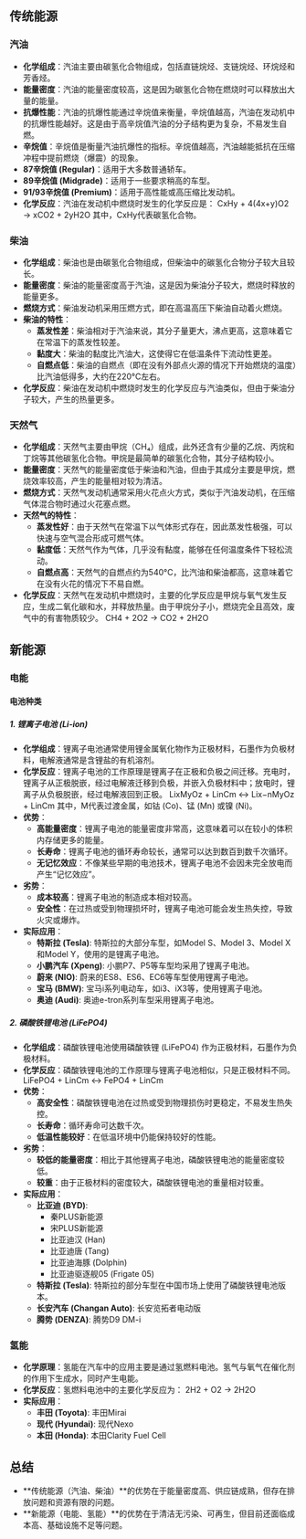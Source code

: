 ## 传统能源

### 汽油
- **化学组成**：汽油主要由碳氢化合物组成，包括直链烷烃、支链烷烃、环烷烃和芳香烃。
- **能量密度**：汽油的能量密度较高，这是因为碳氢化合物在燃烧时可以释放出大量的能量。
- **抗爆性能**：汽油的抗爆性能通过辛烷值来衡量，辛烷值越高，汽油在发动机中的抗爆性能越好。这是由于高辛烷值汽油的分子结构更为复杂，不易发生自燃。
- **辛烷值**：辛烷值是衡量汽油抗爆性的指标。辛烷值越高，汽油越能抵抗在压缩冲程中提前燃烧（爆震）的现象。
- **87辛烷值 (Regular)**：适用于大多数普通轿车。
- **89辛烷值 (Midgrade)**：适用于一些要求稍高的车型。
- **91/93辛烷值 (Premium)**：适用于高性能或高压缩比发动机。
- **化学反应**：汽油在发动机中燃烧时发生的化学反应是：
    CxHy + 4(4x+y)O2 → xCO2 + 2yH2O
  其中，CxHy代表碳氢化合物。

### 柴油
- **化学组成**：柴油也是由碳氢化合物组成，但柴油中的碳氢化合物分子较大且较长。
- **能量密度**：柴油的能量密度高于汽油，这是因为柴油分子较大，燃烧时释放的能量更多。
- **燃烧方式**：柴油发动机采用压燃方式，即在高温高压下柴油自动着火燃烧。
- **柴油的特性**：
  - **蒸发性差**：柴油相对于汽油来说，其分子量更大，沸点更高，这意味着它在常温下的蒸发性较差。
  - **黏度大**：柴油的黏度比汽油大，这使得它在低温条件下流动性更差。
  - **自燃点低**：柴油的自燃点（即在没有外部点火源的情况下开始燃烧的温度）比汽油低得多，大约在220°C左右。
- **化学反应**：柴油在发动机中燃烧时发生的化学反应与汽油类似，但由于柴油分子较大，产生的热量更多。

### 天然气
- **化学组成**：天然气主要由甲烷（CH₄）组成，此外还含有少量的乙烷、丙烷和丁烷等其他碳氢化合物。甲烷是最简单的碳氢化合物，其分子结构较小。
- **能量密度**：天然气的能量密度低于柴油和汽油，但由于其成分主要是甲烷，燃烧效率较高，产生的能量相对较为清洁。
- **燃烧方式**：天然气发动机通常采用火花点火方式，类似于汽油发动机，在压缩气体混合物时通过火花塞点燃。
- **天然气的特性**：
  - **蒸发性好**：由于天然气在常温下以气体形式存在，因此蒸发性极强，可以快速与空气混合形成可燃气体。
  - **黏度低**：天然气作为气体，几乎没有黏度，能够在任何温度条件下轻松流动。
  - **自燃点高**：天然气的自燃点约为540°C，比汽油和柴油都高，这意味着它在没有火花的情况下不易自燃。
- **化学反应**：天然气在发动机中燃烧时，主要的化学反应是甲烷与氧气发生反应，生成二氧化碳和水，并释放热量。由于甲烷分子小，燃烧完全且高效，废气中的有害物质较少。
    CH4 + 2O2 → CO2 + 2H2O

## 新能源

### 电能

#### 电池种类

##### 1. 锂离子电池 (Li-ion)
- **化学组成**：锂离子电池通常使用锂金属氧化物作为正极材料，石墨作为负极材料，电解液通常是含锂盐的有机溶剂。
- **化学反应**：锂离子电池的工作原理是锂离子在正极和负极之间迁移。充电时，锂离子从正极脱嵌，经过电解液迁移到负极，并嵌入负极材料中；放电时，锂离子从负极脱嵌，经过电解液回到正极。
    LixMyOz + LinCm ↔ Lix−nMyOz + LinCm
  其中，M代表过渡金属，如钴 (Co)、锰 (Mn) 或镍 (Ni)。
- **优势**：
  - **高能量密度**：锂离子电池的能量密度非常高，这意味着可以在较小的体积内存储更多的能量。
  - **长寿命**：锂离子电池的循环寿命较长，通常可以达到数百到数千次循环。
  - **无记忆效应**：不像某些早期的电池技术，锂离子电池不会因未完全放电而产生“记忆效应”。
- **劣势**：
  - **成本较高**：锂离子电池的制造成本相对较高。
  - **安全性**：在过热或受到物理损坏时，锂离子电池可能会发生热失控，导致火灾或爆炸。
- **实际应用**：
  - **特斯拉 (Tesla)**: 特斯拉的大部分车型，如Model S、Model 3、Model X和Model Y，使用的是锂离子电池。
  - **小鹏汽车 (Xpeng)**: 小鹏P7、P5等车型均采用了锂离子电池。
  - **蔚来 (NIO)**: 蔚来的ES8、ES6、EC6等车型使用锂离子电池。
  - **宝马 (BMW)**: 宝马i系列电动车，如i3、iX3等，使用锂离子电池。
  - **奥迪 (Audi)**: 奥迪e-tron系列车型采用锂离子电池。

##### 2. 磷酸铁锂电池 (LiFePO4)
- **化学组成**：磷酸铁锂电池使用磷酸铁锂 (LiFePO4) 作为正极材料，石墨作为负极材料。
- **化学反应**：磷酸铁锂电池的工作原理与锂离子电池相似，只是正极材料不同。
    LiFePO4 + LinCm ↔ FePO4 + LinCm
- **优势**：
  - **高安全性**：磷酸铁锂电池在过热或受到物理损伤时更稳定，不易发生热失控。
  - **长寿命**：循环寿命可达数千次。
  - **低温性能较好**：在低温环境中仍能保持较好的性能。
- **劣势**：
  - **较低的能量密度**：相比于其他锂离子电池，磷酸铁锂电池的能量密度较低。
  - **较重**：由于正极材料的密度较大，磷酸铁锂电池的重量相对较重。
- **实际应用**：
  - **比亚迪 (BYD)**:
    - 秦PLUS新能源
    - 宋PLUS新能源
    - 比亚迪汉 (Han)
    - 比亚迪唐 (Tang)
    - 比亚迪海豚 (Dolphin)
    - 比亚迪驱逐舰05 (Frigate 05)
  - **特斯拉 (Tesla)**: 特斯拉的部分车型在中国市场上使用了磷酸铁锂电池版本。
  - **长安汽车 (Changan Auto)**: 长安览拓者电动版
  - **腾势 (DENZA)**: 腾势D9 DM-i

### 氢能
- **化学原理**：氢能在汽车中的应用主要是通过氢燃料电池。氢气与氧气在催化剂的作用下生成水，同时产生电能。
- **化学反应**：氢燃料电池中的主要化学反应为：
    2H2 + O2 → 2H2O
- **实际应用**：
  - **丰田 (Toyota)**: 丰田Mirai
  - **现代 (Hyundai)**: 现代Nexo
  - **本田 (Honda)**: 本田Clarity Fuel Cell

## 总结
- **传统能源（汽油、柴油）**的优势在于能量密度高、供应链成熟，但存在排放问题和资源有限的问题。
- **新能源（电能、氢能）**的优势在于清洁无污染、可再生，但目前还面临成本高、基础设施不足等问题。